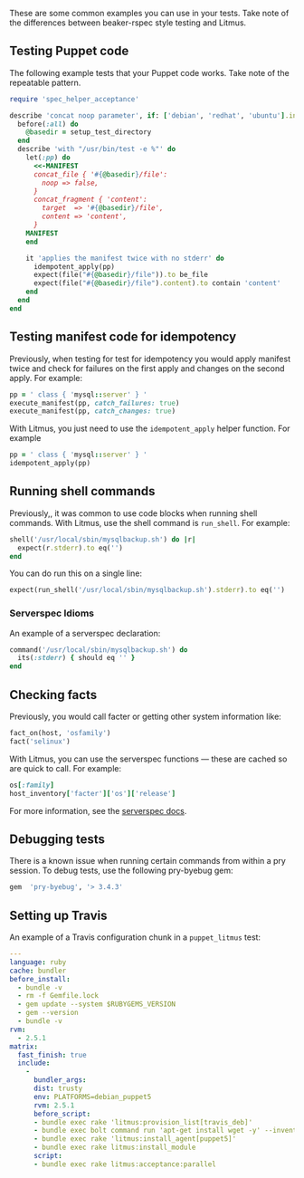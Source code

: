 These are some common examples you can use in your tests. Take note of the differences between beaker-rspec style testing and Litmus. 

## Testing Puppet code

The following example tests that your Puppet code works. Take note of the repeatable pattern.

```ruby
require 'spec_helper_acceptance'

describe 'concat noop parameter', if: ['debian', 'redhat', 'ubuntu'].include?(os[:family]) do
  before(:all) do
    @basedir = setup_test_directory
  end
  describe 'with "/usr/bin/test -e %"' do
    let(:pp) do
      <<-MANIFEST
      concat_file { '#{@basedir}/file':
        noop => false,
      }
      concat_fragment { 'content':
        target  => '#{@basedir}/file',
        content => 'content',
      }
    MANIFEST
    end

    it 'applies the manifest twice with no stderr' do
      idempotent_apply(pp)
      expect(file("#{@basedir}/file")).to be_file
      expect(file("#{@basedir}/file").content).to contain 'content'
    end
  end
end
```

## Testing manifest code for idempotency

Previously, when testing for test for idempotency you would apply manifest twice and check for failures on the first apply and changes on the second apply. For example:

```ruby
pp = ' class { 'mysql::server' } '
execute_manifest(pp, catch_failures: true)
execute_manifest(pp, catch_changes: true)
```

With Litmus, you just need to use the `idempotent_apply` helper function. For example 

```ruby
pp = ' class { 'mysql::server' } '
idempotent_apply(pp)
```

## Running shell commands

Previously,, it was common to use code blocks when running shell commands. With Litmus, use the shell command is `run_shell`. For example:

```ruby
shell('/usr/local/sbin/mysqlbackup.sh') do |r|
  expect(r.stderr).to eq('')
end
```

You can do run this on a single line:

```ruby
expect(run_shell('/usr/local/sbin/mysqlbackup.sh').stderr).to eq('')
```

### Serverspec Idioms

An example of a serverspec declaration:

```ruby
command('/usr/local/sbin/mysqlbackup.sh') do
  its(:stderr) { should eq '' }
end
```


## Checking facts

Previously, you would call facter or getting other system information like:

```ruby
fact_on(host, 'osfamily')
fact('selinux')
```

With Litmus, you can use the serverspec functions — these are cached so are quick to call. For example:

```ruby
os[:family]
host_inventory['facter']['os']['release']
```
For more information, see the [serverspec docs](https://serverspec.org/host_inventory.html).

## Debugging tests

There is a known issue when running certain commands from within a pry session. To debug tests, use the following pry-byebug gem: 

```ruby
gem  'pry-byebug', '> 3.4.3' 
```

## Setting up Travis 

An example of a Travis configuration chunk in a `puppet_litmus` test:

```yaml
---
language: ruby
cache: bundler
before_install:
  - bundle -v
  - rm -f Gemfile.lock
  - gem update --system $RUBYGEMS_VERSION
  - gem --version
  - bundle -v
rvm:
  - 2.5.1
matrix:
  fast_finish: true
  include:
    -
      bundler_args:
      dist: trusty
      env: PLATFORMS=debian_puppet5
      rvm: 2.5.1
      before_script:
      - bundle exec rake 'litmus:provision_list[travis_deb]'
      - bundle exec bolt command run 'apt-get install wget -y' --inventoryfile inventory.yaml --nodes='localhost*'
      - bundle exec rake 'litmus:install_agent[puppet5]'
      - bundle exec rake litmus:install_module
      script:
      - bundle exec rake litmus:acceptance:parallel
```
